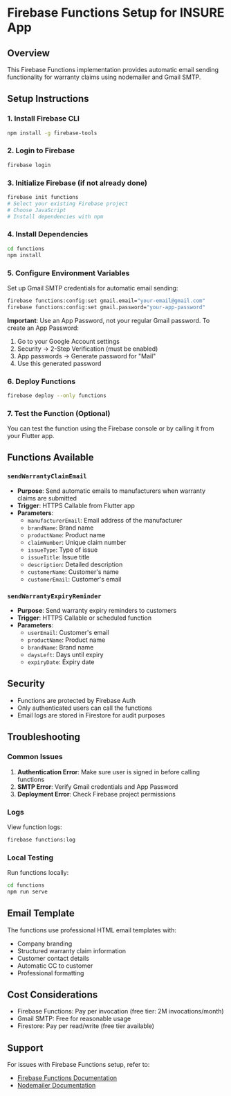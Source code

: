 # Firebase Functions Setup for INSURE App

## Overview

This Firebase Functions implementation provides automatic email sending functionality for warranty claims using nodemailer and Gmail SMTP.

## Setup Instructions

### 1. Install Firebase CLI

```bash
npm install -g firebase-tools
```

### 2. Login to Firebase

```bash
firebase login
```

### 3. Initialize Firebase (if not already done)

```bash
firebase init functions
# Select your existing Firebase project
# Choose JavaScript
# Install dependencies with npm
```

### 4. Install Dependencies

```bash
cd functions
npm install
```

### 5. Configure Environment Variables

Set up Gmail SMTP credentials for automatic email sending:

```bash
firebase functions:config:set gmail.email="your-email@gmail.com"
firebase functions:config:set gmail.password="your-app-password"
```

**Important**: Use an App Password, not your regular Gmail password. To create an App Password:

1. Go to your Google Account settings
2. Security → 2-Step Verification (must be enabled)
3. App passwords → Generate password for "Mail"
4. Use this generated password

### 6. Deploy Functions

```bash
firebase deploy --only functions
```

### 7. Test the Function (Optional)

You can test the function using the Firebase console or by calling it from your Flutter app.

## Functions Available

### `sendWarrantyClaimEmail`

- **Purpose**: Send automatic emails to manufacturers when warranty claims are submitted
- **Trigger**: HTTPS Callable from Flutter app
- **Parameters**:
  - `manufacturerEmail`: Email address of the manufacturer
  - `brandName`: Brand name
  - `productName`: Product name
  - `claimNumber`: Unique claim number
  - `issueType`: Type of issue
  - `issueTitle`: Issue title
  - `description`: Detailed description
  - `customerName`: Customer's name
  - `customerEmail`: Customer's email

### `sendWarrantyExpiryReminder`

- **Purpose**: Send warranty expiry reminders to customers
- **Trigger**: HTTPS Callable or scheduled function
- **Parameters**:
  - `userEmail`: Customer's email
  - `productName`: Product name
  - `brandName`: Brand name
  - `daysLeft`: Days until expiry
  - `expiryDate`: Expiry date

## Security

- Functions are protected by Firebase Auth
- Only authenticated users can call the functions
- Email logs are stored in Firestore for audit purposes

## Troubleshooting

### Common Issues

1. **Authentication Error**: Make sure user is signed in before calling functions
2. **SMTP Error**: Verify Gmail credentials and App Password
3. **Deployment Error**: Check Firebase project permissions

### Logs

View function logs:

```bash
firebase functions:log
```

### Local Testing

Run functions locally:

```bash
cd functions
npm run serve
```

## Email Template

The functions use professional HTML email templates with:

- Company branding
- Structured warranty claim information
- Customer contact details
- Automatic CC to customer
- Professional formatting

## Cost Considerations

- Firebase Functions: Pay per invocation (free tier: 2M invocations/month)
- Gmail SMTP: Free for reasonable usage
- Firestore: Pay per read/write (free tier available)

## Support

For issues with Firebase Functions setup, refer to:

- [Firebase Functions Documentation](https://firebase.google.com/docs/functions)
- [Nodemailer Documentation](https://nodemailer.com/)
